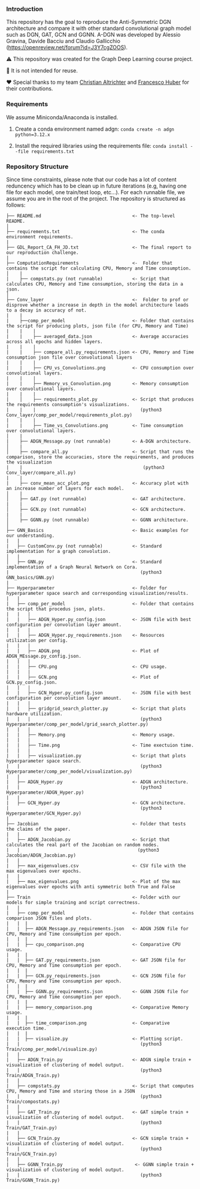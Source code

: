 ### Introduction
This repository has the goal to reproduce the Anti-Symmetric DGN architecture and compare it with other standard convolutional graph model such as DGN, GAT, GCN and GGNN. A-DGN was developed by Alessio Gravina, Davide Bacciu and Claudio Gallicchio (https://openreview.net/forum?id=J3Y7cgZOOS).

:warning: This repository was created for the Graph Deep Learning course project.

:no_entry_sign: It is not intended for reuse.

:heart: Special thanks to my team [Christian Altrichter](https://github.com/Altricch) and [Francesco Huber](https://github.com/Frakk0) for their contributions.


### Requirements
We assume Miniconda/Anaconda is installed. 

1. Create a conda environment named adgn:
    `conda create -n adgn python=3.12.x`

2. Install the required libraries using the requirements file:
    `conda install --file requirements.txt`

### Repository Structure
Since time constraints, please note that our code has a lot of content reduncency which has to be clean up in future iterations (e.g, having one file for each model, one train/test loop, etc...).
For each runnable file, we assume you are in the root of the project.
The repository is structured as follows:

    ├── README.md                                  <- The top-level README.
    │
    ├── requirements.txt                           <- The conda environment requirements.
    |
    ├── GDL_Report_CA_FH_JD.txt                    <- The final report to our reproduction challenge.
    |
    ├── ComputationRequirements                    <-  Folder that contains the script for calculating CPU, Memory and Time consumption.
    │    |
    |    ├── compstats.py (not runnable)           <- Script that calculates CPU, Memory and Time consumption, storing the data in a json.
    │
    ├── Conv_layer                                 <-  Folder to prof or disprove whether a increase in depth in the model architecture leads to a decay in accuracy of not.
    |    |
    |    ├──comp_per_model                         <- Folder that contains the script for producing plots, json file (for CPU, Memory and Time)
    |    |    |
    |    |    ├── averaged_data.json               <- Average accuracies across all epochs and hidden layers.
    |    |    |
    |    |    ├── compare_all.py_requirements.json <- CPU, Memory and Time consumption json file over convolutional layers
    |    |    |
    |    |    ├── CPU_vs_Convolutions.png          <- CPU consumption over convolutional layers.
    |    |    |
    |    |    ├── Memory_vs_Convolution.png        <- Memory consumption over convolutional layers.
    |    |    |
    |    │    ├── requirements_plot.py             <- Script that produces the requirements consumption's visualizations.
    |    |    |                                       (python3 Conv_layer/comp_per_model/requirements_plot.py)             
    |    |    |
    |    |    ├── Time_vs_Convolutions.png         <- Time consumption over convolutional layers.
    │    |
    |    ├── ADGN_Message.py (not runnable)        <- A-DGN architecture.
    │    |
    │    ├── compare_all.py                        <- Script that runs the comparison, store the accuracies, store the requirements, and produces the visualization 
    |    |                                             (python3 Conv_layer/compare_all.py)
    |    |
    |    ├── conv_mean_acc_plot.png                <- Accuracy plot with an increase number of layers for each model.
    │    |
    │    ├── GAT.py (not runnable)                 <- GAT architecture.
    |    |
    │    ├── GCN.py (not runnable)                 <- GCN architecture.
    |    |
    │    ├── GGNN.py (not runnable)                <- GGNN architecture.
    │    
    ├── GNN_Basics                                 <- Basic examples for our understanding.
    |   |
    |   ├── CustomConv.py (not runnable)           <- Standard implementation for a graph convolution.
    │   |
    │   ├── GNN.py                                 <- Standard implementation of a Graph Neural Network on Cora.
    |                                                 (python3 GNN_basics/GNN.py)
    |   
    ├── Hyperparameter                             <- Folder for hyperparameter space search and corresponding visualization/results.
    |   |
    |   ├── comp_per_model                         <- Folder that contains the script that procedus json, plots.
    |   |   |
    |   |   ├── ADGN_Hyper.py_config.json          <- JSON file with best configuration per convolution layer amount.
    |   |   |
    |   |   ├── ADGN_Hyper.py_requirements.json    <- Resources utilization per config.
    |   |   |
    |   |   ├── ADGN.png                           <- Plot of ADGN_MEssage.py_config.json.
    |   |   |
    |   |   ├── CPU.png                            <- CPU usage.
    |   |   |
    |   |   ├── GCN.png                            <- Plot of GCN.py_config.json.
    |   |   |
    |   |   ├── GCN_Hyper.py_config.json           <- JSON file with best configuration per convolution layer amount.
    |   |   |
    |   |   ├── gridgrid_search_plotter.py         <- Script that plots hardware utilization.
    |   |   |                                         (python3 Hyperparameter/comp_per_model/grid_search_plotter.py)
    |   |   |
    |   |   ├── Memory.png                         <- Memory usage.
    |   |   |
    |   |   ├── Time.png                           <- Time exectuion time.
    |   |   |
    |   |   ├── visualization.py                   <- Script that plots hyperparameter space search.
    |   |                                             (python3 Hyperparameter/comp_per_model/visualization.py)
    |   |   
    |   ├── ADGN_Hyper.py                          <- ADGN architecture.
    |   |                                             (python3 Hyperparameter/ADGN_Hyper.py)
    |   |
    |   ├── GCN_Hyper.py                           <- GCN architecture.
    |                                                 (python3 Hyperparameter/GCN_Hyper.py)
    |
    ├── Jacobian                                   <- Folder that tests the claims of the paper.
    |   |
    |   ├── ADGN_Jacobian.py                       <- Script that calculates the real part of the Jacobian on random nodes.
    |   |                                            (python3 Jacobian/ADGN_Jacobian.py)
    |   |
    |   ├── max_eigenvalues.csv                    <- CSV file with the max eigenvalues over epochs.
    |   |
    |   ├── max_eigenvalues.png                    <- Plot of the max eigenvalues over epochs with anti symmetric both True and False
    |
    ├── Train                                      <- Folder with our models for simple training and script correctness.
    |   |
    |   ├── comp_per_model                         <- Folder that contains comparison JSON files and plots.
    |   |  |
    |   |  ├── ADGN_Message.py_requirements.json   <- ADGN JSON file for CPU, Memory and Time consumption per epoch.
    |   |  |
    |   |  ├── cpu_comparison.png                  <- Comparative CPU usage.
    |   |  |
    |   |  ├── GAT.py_requirements.json            <- GAT JSON file for CPU, Memory and Time consumption per epoch.
    |   |  |
    |   |  ├── GCN.py_requirements.json            <- GCN JSON file for CPU, Memory and Time consumption per epoch.
    |   |  |
    |   |  ├── GGNN.py_requirements.json           <- GGNN JSON file for CPU, Memory and Time consumption per epoch.
    |   |  |
    |   |  ├── memory_comparison.png               <- Comparative Memory usage.
    |   |  |
    |   |  ├── time_comparison.png                 <- Comparative execution time.
    |   |  |
    |   |  ├── visualize.py                        <- Plotting script.
    |   |                                             (python3 Train/comp_per_model/visualize.py)
    |   |
    |   ├── ADGN_Train.py                          <- ADGN simple train + visualization of clustering of model output.
    |   |                                             (python3 Train/ADGN_Train.py)
    |   |
    |   ├── compstats.py                           <- Script that computes CPU, Memory and Time and storing those in a JSON
    |   |                                             (python3 Train/compostats.py)
    |   |
    |   ├── GAT_Train.py                           <- GAT simple train + visualization of clustering of model output.
    |   |                                             (python3 Train/GAT_Train.py)
    |   |
    |   ├── GCN_Train.py                           <- GCN simple train + visualization of clustering of model output.
    |   |                                             (python3 Train/GCN_Train.py)
    |   |
    |   ├── GGNN_Train.py                           <- GGNN simple train + visualization of clustering of model output.
    |   |                                             (python3 Train/GGNN_Train.py)
